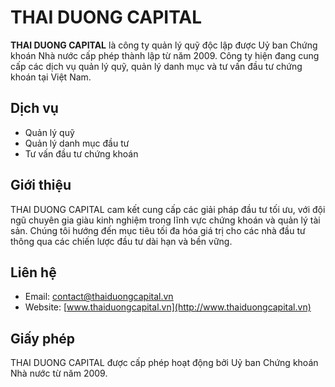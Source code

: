# THAI DUONG CAPITAL

**THAI DUONG CAPITAL** là công ty quản lý quỹ độc lập được Uỷ ban Chứng khoán Nhà nước cấp phép thành lập từ năm 2009. Công ty hiện đang cung cấp các dịch vụ quản lý quỹ, quản lý danh mục và tư vấn đầu tư chứng khoán tại Việt Nam.

## Dịch vụ

- Quản lý quỹ
- Quản lý danh mục đầu tư
- Tư vấn đầu tư chứng khoán

## Giới thiệu

THAI DUONG CAPITAL cam kết cung cấp các giải pháp đầu tư tối ưu, với đội ngũ chuyên gia giàu kinh nghiệm trong lĩnh vực chứng khoán và quản lý tài sản. Chúng tôi hướng đến mục tiêu tối đa hóa giá trị cho các nhà đầu tư thông qua các chiến lược đầu tư dài hạn và bền vững.

## Liên hệ

- Email: contact@thaiduongcapital.vn
- Website: [www.thaiduongcapital.vn](http://www.thaiduongcapital.vn)

## Giấy phép

THAI DUONG CAPITAL được cấp phép hoạt động bởi Uỷ ban Chứng khoán Nhà nước từ năm 2009.
